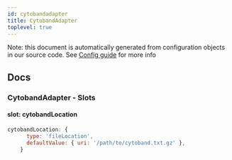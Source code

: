 ```yaml
---
id: cytobandadapter
title: CytobandAdapter
toplevel: true
---
```


Note: this document is automatically generated from configuration objects in
our source code. See [Config guide](/docs/config_guide) for more info

## Docs

### CytobandAdapter - Slots

#### slot: cytobandLocation

```js
cytobandLocation: {
      type: 'fileLocation',
      defaultValue: { uri: '/path/to/cytoband.txt.gz' },
    }
```
